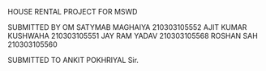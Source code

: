   HOUSE RENTAL PROJECT FOR MSWD 

  SUBMITTED BY OM SATYMAB MAGHAIYA 210303105552
  AJIT KUMAR KUSHWAHA 210303105551
  JAY RAM YADAV 210303105568
  ROSHAN SAH 210303105560

SUBMITTED TO ANKIT POKHRIYAL Sir.

